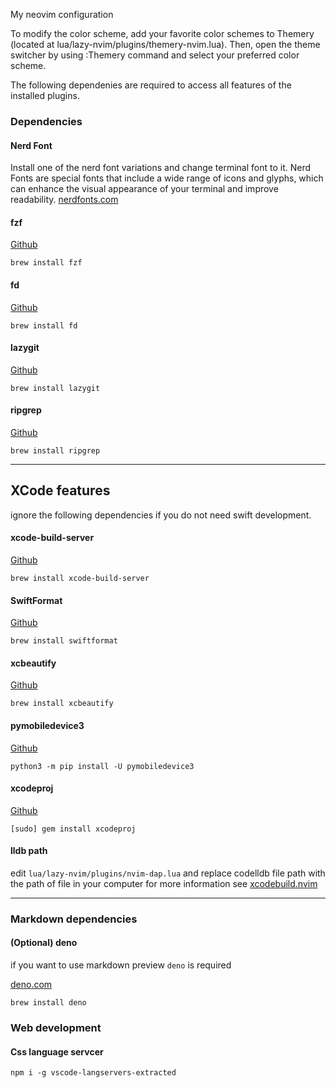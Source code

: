 My neovim configuration

To modify the color scheme, add your favorite color schemes to Themery (located at lua/lazy-nvim/plugins/themery-nvim.lua). Then, open the theme switcher by using :Themery command and select your preferred color scheme.

The following dependenies are required to access all features of the installed plugins.

### Dependencies

#### Nerd Font
Install one of the nerd font variations and change terminal font to it. Nerd Fonts are special fonts that include a wide range of icons and glyphs, which can enhance the visual appearance of your terminal and improve readability.
[nerdfonts.com](https://www.nerdfonts.com/)

#### fzf
[Github](https://github.com/junegunn/fzf?tab=readme-ov-file#installation)

`brew install fzf`

#### fd
[Github](https://github.com/sharkdp/fd?tab=readme-ov-file#installation)

`brew install fd`

#### lazygit
[Github](https://github.com/jesseduffield/lazygit?tab=readme-ov-file#homebrew)

`brew install lazygit`

#### ripgrep
[Github](https://github.com/BurntSushi/ripgrep?tab=readme-ov-file#installation)

`brew install ripgrep`
<hr />

## XCode features
ignore the following dependencies if you do not need swift development.

#### xcode-build-server
[Github](https://github.com/SolaWing/xcode-build-server)

`brew install xcode-build-server`

#### SwiftFormat
[Github](https://github.com/nicklockwood/SwiftFormat)

`brew install swiftformat`

#### xcbeautify
[Github](xcbeautify)

`brew install xcbeautify`

#### pymobiledevice3
[Github](https://github.com/doronz88/pymobiledevice3?tab=readme-ov-file#installation)

`python3 -m pip install -U pymobiledevice3`

#### xcodeproj
[Github](https://github.com/CocoaPods/Xcodeproj#installing-xcodeproj)

`[sudo] gem install xcodeproj`

#### lldb path
edit `lua/lazy-nvim/plugins/nvim-dap.lua` and replace codelldb file path with the path of file in your computer
for more information see [xcodebuild.nvim](https://github.com/wojciech-kulik/xcodebuild.nvim#-debugger-configuration)
<hr />

### Markdown dependencies
#### (Optional) deno
if you want to use markdown preview `deno` is required

[deno.com](https://deno.com/)

`brew install deno`

### Web development
#### Css language servcer
`npm i -g vscode-langservers-extracted`
